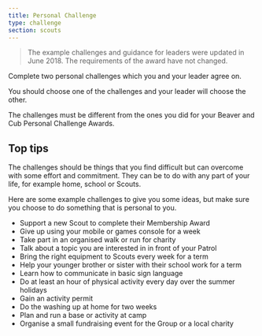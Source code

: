 ```yaml
---
title: Personal Challenge
type: challenge
section: scouts
---
```


> The example challenges and guidance for leaders were updated in June 2018. The requirements of the award have not changed. 

Complete two personal challenges which you and your leader agree on. 

You should choose one of the challenges and your leader will choose the other. 

The challenges must be different from the ones you did for your Beaver and Cub Personal Challenge Awards. 

## Top tips

The challenges should be things that you find difficult but can overcome with some effort and commitment. They can be to do with any part of your life, for example home, school or Scouts.

Here are some example challenges to give you some ideas, but make sure you choose to do something that is personal to you.

* Support a new Scout to complete their Membership Award
* Give up using your mobile or games console for a week
* Take part in an organised walk or run for charity
* Talk about a topic you are interested in in front of your Patrol
* Bring the right equipment to Scouts every week for a term
* Help your younger brother or sister with their school work for a term
* Learn how to communicate in basic sign language
* Do at least an hour of physical activity every day over the summer holidays
* Gain an activity permit
* Do the washing up at home for two weeks
* Plan and run a base or activity at camp
* Organise a small fundraising event for the Group or a local charity
